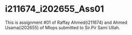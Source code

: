 # i211674_i202655_Ass01
This is assignment #01 of Raffay Ahmed(i211674) and Ahmed Usama(i202655) of Mlops submitted to Sir.Pir Sami Ullah.
